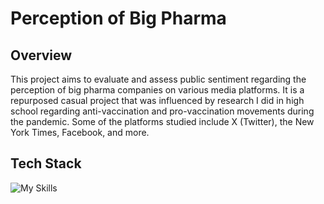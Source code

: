 # Perception of Big Pharma

## Overview
This project aims to evaluate and assess public sentiment regarding the perception of big pharma companies on various media platforms. It is a repurposed casual project that was influenced
by research I did in high school regarding anti-vaccination and pro-vaccination movements during the pandemic. Some of the platforms studied include X (Twitter), the New York Times, Facebook,
and more. 

## Tech Stack
![My Skills](https://skillicons.dev/icons?i=py,pytorch)
